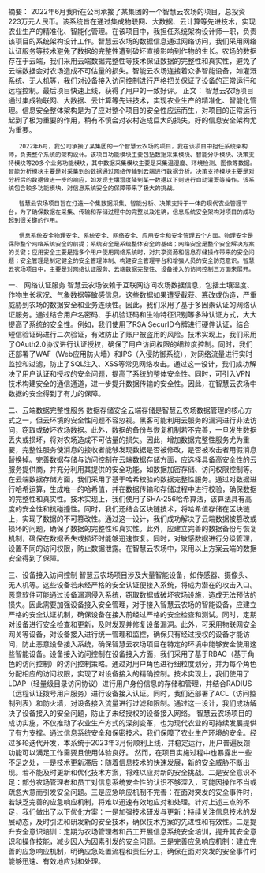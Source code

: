 
摘要：
  2022年6月我所在公司承接了某集团的一个智慧云农场的项目，总投资223万元人民币。该系统旨在通过集成物联网、大数据、云计算等先进技术，实现农业生产的精准化、智能化管理。在该项目中，我担任系统架构设计师一职，负责该项目的系统架构设计工作。智慧云农场的数据信息通过网络访问，我们采用网络认证服务等技术避免了数据的完整性遭到破坏直接影响到作物的生长。农场的数据存在于云端，我们采用云端数据完整性等技术保证数据的完整性和真实性，避免了云端数据会对农场造成不可估量的损失。智能云农场连接着众多智能设备，如灌溉系统、无人机等，我们对设备接入访问控制进行严格把关保证了设备的正常运行和远程控制。最后项目快速上线，获得了用户的一致好评。
正文：
       智慧云农场项目通过集成物联网、大数据、云计算等先进技术，实现农业生产的精准化、智能化管理。信息安全整体架构是为了应对整个项目的安全性应运而生，对项目的正常运行起到了极为重要的作用，稍有不慎会对农村造成巨大的损失，好的信息安全架构尤为重要。

       2022年6月，我公司承接了某集团的一个智慧云农场的项目，我在该项目中担任系统架构师，负责整个系统的架构设计。该项目功能模块主要包括数据采集模块、智能分析模块、决策支持模块等20多个业务功能模块，其中数据采集模块主要是采集温湿度、环境检测、图像等数据。智能分析模块主要是对采集到的数据通过网络传输到云端进行数据分析。决策支持模块主要是对分析后的数据做进一步的响应，如发现土壤湿度降到某一数据以下则进行自动灌溉等操作。该系统包含较多功能模块，对信息系统安全的保障带来了极大的挑战。

       智慧云农场项目旨在打造一个集数据采集、智能分析、决策支持于一体的现代农业管理平台，为了确保数据在采集、传输和存储过程中的完整以及准确，信息系统安全架构对项目的成功起到很关键的作用。

       信息系统安全物理安全、系统安全、网络安全、应用安全和安全管理五个方面。物理安全是保障整个网络系统安全的前提；系统安全是系统整体安全的基础；网络安全是整个安全解决方案的关键；应用安全主要是指多个用户使用网络系统时，对共享资源和信息存储操作带来的安全问题；安全管理是制定健全的安全管理体制、构建安全管理平台和增强人员的安全防范意识。智慧云农场项目中，主要是对网络认证服务、云端数据完整性、设备接入的访问控制三方面来展开。

一、 网络认证服务
       智慧云农场依赖于互联网访问农场数据信息，包括土壤湿度、作物生长状况、气象数据等敏感信息。这些数据如果遭受截获、篡改或伪造，严重威胁到农场的数据安全和业务连续性。因此，我们采用了基于多因素认证的网络认证服务。通过结合用户名密码、手机验证码和生物特征识别等多种认证方式，大大提高了系统的安全性。例如，我们使用了RSA SecurID令牌进行硬件认证，结合短信验证码进行二次验证，有效防止了账户被盗用的风险。技术实现上，我们采用了OAuth2.0协议进行认证授权，确保了用户访问权限的细粒度控制。同时，我们还部署了WAF（Web应用防火墙）和IPS（入侵防御系统），对网络流量进行实时监控和过滤，防止了SQL注入、XSS等常见网络攻击。通过这一设计，我们成功解决了用户认证和授权的安全问题，提高了系统的整体安全性。同时，可引入VPN技术构建安全的通信通道，进一步提升数据传输的安全性。因此，在智慧云农场中数据的安全得到了有力的保障。

二、云端数据完整性服务
       数据存储安全云端存储是智慧云农场数据管理的核心方式之一，但云环境的安全性问题不容忽视。黑客可能利用云服务的漏洞进行非法访问，窃取或破坏农场数据。此外，数据的备份与恢复机制若不完善，一旦发生数据丢失或损坏，将对农场造成不可估量的损失。因此，增加数据完整性服务尤为重要，完整性服务使消息的接收者能够发现数据是否被修改，是否被攻击者用假消息替换掉。完善数据存储与访问控制在云端数据存储方面，应选择具备高安全性的云服务提供商，并充分利用其提供的安全功能，如数据加密存储、访问权限控制等。在云端数据存储方面，我们采用了基于哈希校验的数据完整性服务。通过对数据进行哈希运算，生成唯一的哈希值，并在数据传输和存储过程中进行校验，确保数据的完整性和真实性。技术实现上，我们使用了SHA-256哈希算法，该算法具有高度的安全性和抗碰撞性。同时，我们还结合区块链技术，将哈希值存储在区块链上，实现了数据的不可篡改性。通过这一设计，我们成功解决了云端数据被篡改或损坏的问题，确保了数据的完整性和真实性。此外，应建立完善的数据备份与恢复机制，确保在数据丢失或损坏时能够迅速恢复。同时，对敏感数据进行分级管理，设置不同的访问权限，防止数据泄露。在智慧云农场中，采用以上方案云端的数据安全得到了保障。

三、设备接入访问控制
       智慧云农场项目涉及大量智能设备，如传感器、摄像头、无人机等。这些设备若未经严格的安全认证便接入系统，将成为潜在的攻击入口。恶意软件可能通过设备漏洞侵入系统，窃取数据或破坏农场设施，造成无法预估的损失。因此需要加强设备接入安全管理，对于接入智慧云农场的智能设备，应建立严格的安全认证机制，确保设备在接入前经过严格的安全检查和测试。同时，定期对设备进行安全检查和更新，及时发现并修复设备漏洞。此外，可采用物联网安全网关等设备，对设备接入进行统一管理和监控，确保只有经过授权的设备才能访问，防止恶意设备接入系统，确保智慧云农场项目在特定的环境中能够安全使用这些智能设备。设备接入访问控制在设备接入方面，我们采用了基于RBAC（基于角色的访问控制）的访问控制策略。通过对用户角色进行细粒度划分，并为每个角色分配相应的访问权限，实现了对设备接入的精确控制。技术实现上，我们使用了LDAP（轻量级目录访问协议）进行用户身份信息的存储和管理，并结合RADIUS（远程认证拨号用户服务）进行设备接入认证。同时，我们还部署了ACL（访问控制列表）和防火墙，对设备接入流量进行过滤和限制。通过这一设计，我们成功解决了设备接入的安全问题，防止了未经授权的设备接入网络。
       智慧云农场项目的成功实施，不仅推动了农业生产方式的深刻变革，也为现代农业的可持续发展提供了有力支撑。通过信息系统安全和保密技术，我们保障了农业生产环境的安全。经过多轮迭代开发，本系统于2023年3月份顺利上线，并稳定运行，用户普遍反馈功能可以满足工作需要且使用体验良好。
       然而，在项目实施过程中也暴露出一些不足之处，一是技术更新滞后：随着信息技术的快速发展，新的安全威胁不断出现。若不能及时更新和优化技术方案，将难以应对新的安全挑战。二是安全意识不足：部分农场管理者和员工对信息系统安全性的认识不够深入，可能因操作不当或疏忽大意而引发安全问题。三是应急响应机制不完善：在面对突发的安全事件时，若缺乏完善的应急响应机制，将难以迅速有效地应对和处理。针对上述三点的不足，我们做出了以下优化方案：一是加强技术研发与更新：持续关注信息技术的发展动态，及时引进和研发新的安全技术，确保技术方案的先进性和有效性。二是提升安全意识培训：定期为农场管理者和员工开展信息系统安全培训，提升其安全意识和操作技能，减少因人为因素引发的安全问题。三是完善应急响应机制：建立完善的应急响应机制，明确应急处置流程和责任分工，确保在面对突发的安全事件时能够迅速、有效地应对和处理。